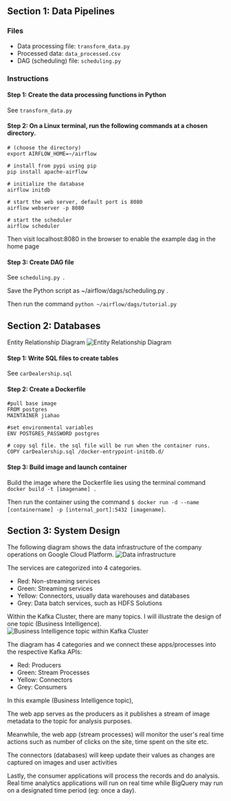 ## Section 1: Data Pipelines

### Files
- Data processing file: `transform_data.py`
- Processed data: `data_processed.csv`
- DAG (scheduling) file: `scheduling.py`

### Instructions
#### Step 1: Create the data processing functions in Python
See `transform_data.py`

#### Step 2: On a Linux terminal, run the following commands at a chosen directory.
```
# (choose the directory)
export AIRFLOW_HOME=~/airflow

# install from pypi using pip
pip install apache-airflow

# initialize the database
airflow initdb

# start the web server, default port is 8080
airflow webserver -p 8080

# start the scheduler
airflow scheduler
```
Then visit localhost:8080 in the browser to enable the example dag in the home page

#### Step 3: Create DAG file
See `scheduling.py `.

Save the Python script as ~/airflow/dags/scheduling.py .

Then run the command `python ~/airflow/dags/tutorial.py`


## Section 2: Databases
Entity Relationship Diagram
![Entity Relationship Diagram](https://raw.githubusercontent.com/jiahao25/Govtech-Data-Engineer-Test/master/images/Entity%20relationship%20diagram%203.JPG "Entity Relationship Diagram")

#### Step 1: Write SQL files to create tables
See `carDealership.sql`

#### Step 2: Create a Dockerfile
```
#pull base image
FROM postgres
MAINTAINER jiahao

#set environmental variables
ENV POSTGRES_PASSWORD postgres

# copy sql file. the sql file will be run when the container runs.
COPY carDealership.sql /docker-entrypoint-initdb.d/
```

#### Step 3: Build image and launch container
Build the image where the Dockerfile lies using the terminal command `docker build -t [imagename] .`

Then run the container using the command `$ docker run -d --name [containername] -p [internal_port]:5432 [imagename]`.

## Section 3: System Design

The following diagram shows the data infrastructure of the company operations on Google Cloud Platform.
![](https://raw.githubusercontent.com/jiahao25/Govtech-Data-Engineer-Test/master/images/architecture.JPG "Data infrastructure")

The services are categorized into 4 categories.
- Red: Non-streaming services
- Green: Streaming services
- Yellow: Connectors, usually data warehouses and databases
- Grey: Data batch services, such as HDFS Solutions

Within the Kafka Cluster, there are many topics. I will illustrate the design of one topic (Business Intelligence).
![](https://raw.githubusercontent.com/jiahao25/Govtech-Data-Engineer-Test/master/images/BItopic.JPG "Business Intelligence topic within Kafka Cluster")


The diagram has 4 categories and we connect these apps/processes into the respective Kafka APIs:
- Red: Producers
- Green: Stream Processes
- Yellow: Connectors
- Grey: Consumers

In this example (Business Intelligence topic),

The web app serves as the producers as it publishes a stream of image metadata to the topic for analysis purposes.

Meanwhile, the web app (stream processes) will monitor the user's real time actions such as number of clicks on the site, time spent on the site etc. 

The connectors (databases) will keep update their values as changes are captured on images and user activities

Lastly, the consumer applications will process the records and do analysis. Real time analytics applications will run on real time while BigQuery may run on a designated time period (eg: once a day).
